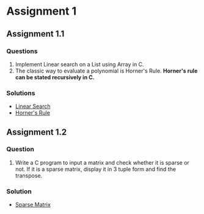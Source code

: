 # Assignment 1

## Assignment 1.1

### Questions

1. Implement Linear search on a List using Array in C.
2. The classic way to evaluate a polynomial is Horner's Rule.
    **Horner's rule can be stated recursively in C.**

### Solutions

- [Linear Search](./lsearch.c)
- [Horner's Rule](./horners.c)

## Assignment 1.2

### Question

1. Write a C program to input a matrix and check whether it is sparse or not. If it is a sparse matrix, display it in 3 tuple form and find the transpose.

### Solution

- [Sparse Matrix](./sparse.c)
